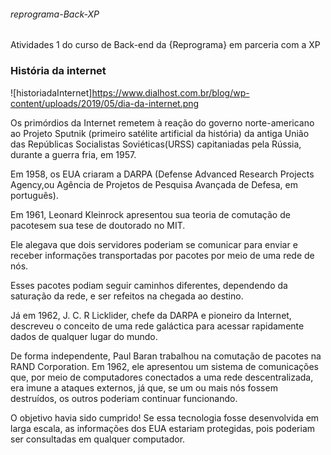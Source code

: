###### reprograma-Back-XP
Atividades 1 do curso de Back-end da {Reprograma} em parceria com a XP

### História da internet

![historiadaInternet]https://www.dialhost.com.br/blog/wp-content/uploads/2019/05/dia-da-internet.png

Os primórdios da Internet remetem à reação do governo norte-americano ao Projeto Sputnik (primeiro satélite artificial da história) da antiga União das Repúblicas Socialistas Soviéticas(URSS) capitaniadas pela Rússia, durante a guerra fria, em 1957.

Em 1958, os EUA criaram a DARPA (Defense Advanced Research Projects Agency,ou Agência de Projetos de Pesquisa Avançada de Defesa, em português).

Em 1961, Leonard Kleinrock apresentou sua teoria de comutação de pacotesem sua tese de doutorado no MIT.

Ele alegava que dois servidores poderiam se comunicar para enviar e receber informações transportadas por pacotes por meio de uma rede de nós.

Esses pacotes podiam seguir caminhos diferentes, dependendo da saturação da rede, e ser refeitos na chegada ao destino.

Já em 1962, J. C. R Licklider, chefe da DARPA e pioneiro da Internet, descreveu o conceito de uma rede galáctica para acessar rapidamente dados de qualquer lugar do mundo.

De forma independente, Paul Baran trabalhou na comutação de pacotes na RAND Corporation. Em 1962, ele apresentou um sistema de comunicações que, por meio de computadores conectados a uma rede descentralizada, era imune a ataques externos, já que, se um ou mais nós fossem destruídos, os outros poderiam continuar funcionando.

O objetivo havia sido cumprido! Se essa tecnologia fosse desenvolvida em larga escala, as informações dos EUA estariam protegidas, pois poderiam ser consultadas em qualquer computador.



